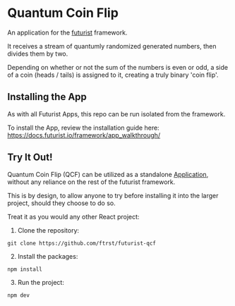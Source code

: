 # Quantum Coin Flip

An application for the [futurist](https://github.com/ftrst/futurist-react) framework.

It receives a stream of quantumly randomized generated numbers, then divides them by two.

Depending on whether or not the sum of the numbers is even or odd, a side of a coin (heads / tails) is assigned to it, creating a truly binary 'coin flip'.

## Installing the App
As with all Futurist Apps, this repo can be run isolated from the framework.

To install the App, review the installation guide here: https://docs.futurist.io/framework/app_walkthrough/

## Try It Out!

Quantum Coin Flip (QCF) can be utilized as a standalone [Application](https://docs.futurist.io/framework/architecture/), without any reliance on the rest of the futurist framework.

This is by design, to allow anyone to try before installing it into the larger project, should they choose to do so.

Treat it as you would any other React project:

1) Clone the repository:
```
git clone https://github.com/ftrst/futurist-qcf
```

2) Install the packages:
```
npm install
```

3) Run the project:
```
npm dev
```
